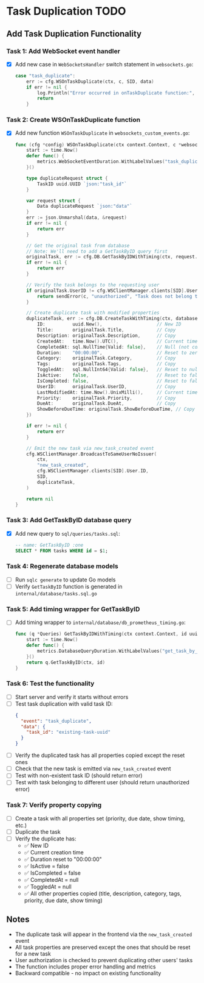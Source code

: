# Task Duplication TODO

## Add Task Duplication Functionality

### Task 1: Add WebSocket event handler
- [x] Add new case in `WebSocketsHandler` switch statement in `websockets.go`:
  ```go
  case "task_duplicate":
      err := cfg.WSOnTaskDuplicate(ctx, c, SID, data)
      if err != nil {
          log.Println("Error occurred in onTaskDuplicate function:", err)
          return
      }
  ```

### Task 2: Create WSOnTaskDuplicate function
- [x] Add new function `WSOnTaskDuplicate` in `websockets_custom_events.go`:
  ```go
  func (cfg *config) WSOnTaskDuplicate(ctx context.Context, c *websocket.Conn, SID uuid.UUID, data []byte) error {
      start := time.Now()
      defer func() {
          metrics.WebSocketEventDuration.WithLabelValues("task_duplicate").Observe(time.Since(start).Seconds())
      }()

      type duplicateRequest struct {
          TaskID uuid.UUID `json:"task_id"`
      }

      var request struct {
          Data duplicateRequest `json:"data"`
      }
      err := json.Unmarshal(data, &request)
      if err != nil {
          return err
      }

      // Get the original task from database
      // Note: We'll need to add a GetTaskByID query first
      originalTask, err := cfg.DB.GetTaskByIDWithTiming(ctx, request.Data.TaskID)
      if err != nil {
          return err
      }

      // Verify the task belongs to the requesting user
      if originalTask.UserID != cfg.WSClientManager.clients[SID].User.ID {
          return sendError(c, "unauthorized", "Task does not belong to user", 403)
      }

      // Create duplicate task with modified properties
      duplicateTask, err := cfg.DB.CreateTaskWithTiming(ctx, database.CreateTaskParams{
          ID:          uuid.New(),                    // New ID
          Title:       originalTask.Title,            // Copy
          Description: originalTask.Description,      // Copy
          CreatedAt:   time.Now().UTC(),              // Current time
          CompletedAt: sql.NullTime{Valid: false},    // Null (not completed)
          Duration:    "00:00:00",                    // Reset to zero
          Category:    originalTask.Category,         // Copy
          Tags:        originalTask.Tags,             // Copy
          ToggledAt:   sql.NullInt64{Valid: false},   // Reset to null
          IsActive:    false,                         // Reset to false
          IsCompleted: false,                         // Reset to false
          UserID:      originalTask.UserID,           // Copy
          LastModifiedAt: time.Now().UnixMilli(),     // Current time
          Priority:    originalTask.Priority,         // Copy
          DueAt:       originalTask.DueAt,            // Copy
          ShowBeforeDueTime: originalTask.ShowBeforeDueTime, // Copy
      })

      if err != nil {
          return err
      }

      // Emit the new task via new_task_created event
      cfg.WSClientManager.BroadcastToSameUserNoIssuer(
          ctx,
          "new_task_created",
          cfg.WSClientManager.clients[SID].User.ID,
          SID,
          duplicateTask,
      )

      return nil
  }
  ```

### Task 3: Add GetTaskByID database query
- [x] Add new query to `sql/queries/tasks.sql`:
  ```sql
  -- name: GetTaskByID :one
  SELECT * FROM tasks WHERE id = $1;
  ```

### Task 4: Regenerate database models
- [ ] Run `sqlc generate` to update Go models
- [ ] Verify `GetTaskByID` function is generated in `internal/database/tasks.sql.go`

### Task 5: Add timing wrapper for GetTaskByID
- [ ] Add timing wrapper to `internal/database/db_prometheus_timing.go`:
  ```go
  func (q *Queries) GetTaskByIDWithTiming(ctx context.Context, id uuid.UUID) (Task, error) {
      start := time.Now()
      defer func() {
          metrics.DatabaseQueryDuration.WithLabelValues("get_task_by_id").Observe(time.Since(start).Seconds())
      }()
      return q.GetTaskByID(ctx, id)
  }
  ```

### Task 6: Test the functionality
- [ ] Start server and verify it starts without errors
- [ ] Test task duplication with valid task ID:
  ```json
  {
    "event": "task_duplicate",
    "data": {
      "task_id": "existing-task-uuid"
    }
  }
  ```
- [ ] Verify the duplicated task has all properties copied except the reset ones
- [ ] Check that the new task is emitted via `new_task_created` event
- [ ] Test with non-existent task ID (should return error)
- [ ] Test with task belonging to different user (should return unauthorized error)

### Task 7: Verify property copying
- [ ] Create a task with all properties set (priority, due date, show timing, etc.)
- [ ] Duplicate the task
- [ ] Verify the duplicate has:
  - ✅ New ID
  - ✅ Current creation time
  - ✅ Duration reset to "00:00:00"
  - ✅ IsActive = false
  - ✅ IsCompleted = false
  - ✅ CompletedAt = null
  - ✅ ToggledAt = null
  - ✅ All other properties copied (title, description, category, tags, priority, due date, show timing)

## Notes
- The duplicate task will appear in the frontend via the `new_task_created` event
- All task properties are preserved except the ones that should be reset for a new task
- User authorization is checked to prevent duplicating other users' tasks
- The function includes proper error handling and metrics
- Backward compatible - no impact on existing functionality
